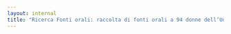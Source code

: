 ```yaml
---
layout: internal
title: "Ricerca Fonti orali: raccolta di fonti orali a 94 donne dell‘Udi a cura del CDD con la collaborazione delle archivi della Rete regionale"
---
```



